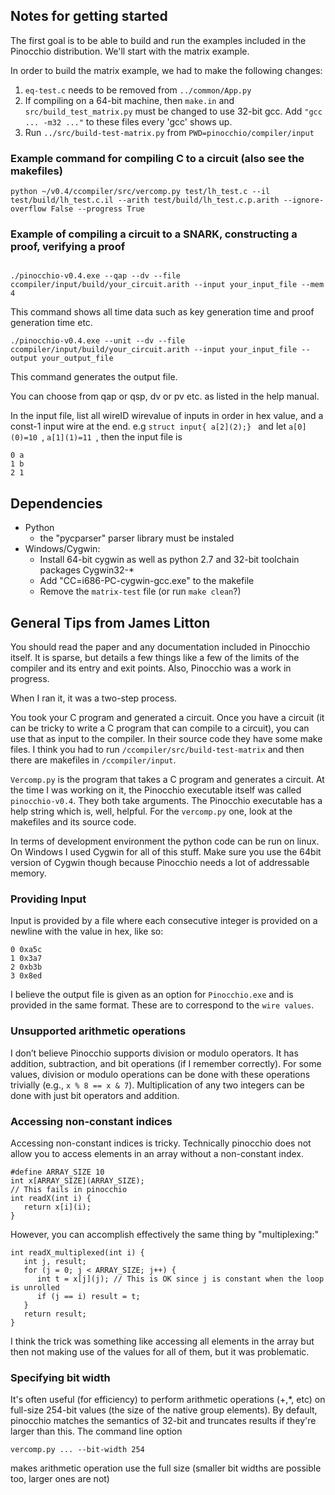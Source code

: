 ## Notes for getting started

The first goal is to be able to build and run the examples included in the Pinocchio distribution. We'll start with the matrix example.

In order to build the matrix example, we had to make the following changes: 

1. `eq-test.c` needs to be removed from `../common/App.py`
2. If compiling on a 64-bit machine, then `make.in` and `src/build_test_matrix.py` must be changed to use 32-bit gcc. Add `"gcc ... -m32 ..."` to these files every 'gcc' shows up. 
3. Run `../src/build-test-matrix.py` from `PWD=pinocchio/compiler/input`

### Example command for compiling C to a circuit (also see the makefiles)

```
python ~/v0.4/ccompiler/src/vercomp.py test/lh_test.c --il test/build/lh_test.c.il --arith test/build/lh_test.c.p.arith --ignore-overflow False --progress True
```

### Example of compiling a circuit to a SNARK, constructing a proof, verifying a proof
```

./pinocchio-v0.4.exe --qap --dv --file ccompiler/input/build/your_circuit.arith --input your_input_file --mem 4
```

This command shows all time data such as key generation time and proof generation time etc. 

```
./pinocchio-v0.4.exe --unit --dv --file ccompiler/input/build/your_circuit.arith --input your_input_file --output your_output_file
```

This command generates the output file. 

You can choose from qap or qsp, dv or pv etc. as listed in the help manual. 

In the input file, list all wireID wirevalue of inputs in order in hex value, and a const-1 input wire at the end. 
e.g `struct input{ a[2](2);} ` and let `a[0](0)=10 `, `a[1](1)=11 `, then the input file is 
```
0 a 
1 b 
2 1
```
## Dependencies
* Python
	* the "pycparser" parser library must be instaled
* Windows/Cygwin: 
	* Install 64-bit cygwin as well as python 2.7 and 32-bit toolchain packages Cygwin32-*
	* Add "CC=i686-PC-cygwin-gcc.exe" to the makefile
	* Remove the `matrix-test` file (or run `make clean`?)

## General Tips from James Litton

You should read the paper and any documentation included in Pinocchio itself. It is sparse, but details a few things like a few of the limits of the compiler and its entry and exit points. Also, Pinocchio was a work in progress.

When I ran it, it was a two-step process.

You took your C program and generated a circuit. Once you have a circuit (it can be tricky to write a C program that can compile to a circuit), you can use that as input to the compiler. In their source code they have some make files. I think you had to run `/ccompiler/src/build-test-matrix` and then there are makefiles in `/ccompiler/input`.

`Vercomp.py` is the program that takes a C program and generates a circuit.  At the time I was working on it, the Pinocchio executable itself was called `pinocchio-v0.4`. They both take arguments. The Pinocchio executable has a help string which is, well, helpful. For the `vercomp.py` one, look at the makefiles and its source code.

In terms of development environment the python code can be run on linux. On Windows I used Cygwin for all of this stuff. Make sure you use the 64bit version of Cygwin though because Pinocchio needs a lot of
addressable memory.

### Providing Input 

Input is provided by a file where each consecutive integer is provided on a newline with the value in hex, like so:
```
0 0xa5c
1 0x3a7
2 0xb3b
3 0x8ed
```
I believe the output file is given as an option for `Pinocchio.exe` and is provided in the same format. These are to correspond to the `wire values`.

### Unsupported arithmetic operations

I don’t believe Pinocchio supports division or modulo operators. It has addition, subtraction, and bit operations (if I remember correctly). For some values, division or modulo operations can be done with these operations trivially (e.g., `x % 8 == x & 7`). Multiplication of any two integers can be done with just bit operators and addition. 

### Accessing non-constant indices
Accessing non-constant indices is tricky. Technically pinocchio does not allow you to access elements in an array without a non-constant index.
```
#define ARRAY_SIZE 10
int x[ARRAY_SIZE](ARRAY_SIZE);
// This fails in pinocchio
int readX(int i) {
   return x[i](i);
}
```
However, you can accomplish effectively the same thing by "multiplexing:"
```
int readX_multiplexed(int i) {
   int j, result;
   for (j = 0; j < ARRAY_SIZE; j++) {
      int t = x[j](j); // This is OK since j is constant when the loop is unrolled
      if (j == i) result = t;
   }
   return result;
}
```

I think the trick was something like accessing all elements in the array but then not making use of the
values for all of them, but it was problematic.

### Specifying bit width
It's often useful (for efficiency) to perform arithmetic operations (+,*, etc) on full-size 254-bit values (the size of the native group elements). By default, pinocchio matches the semantics of 32-bit and truncates results if they're larger than this. The command line option
```
vercomp.py ... --bit-width 254
```
makes arithmetic operation use the full size (smaller bit widths are possible too, larger ones are not)
